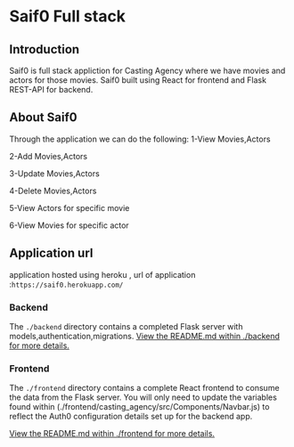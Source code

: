 # Saif0 Full stack

## Introduction 

Saif0 is full stack appliction for Casting Agency where we have movies and actors for those movies.
Saif0 built using React for frontend and Flask REST-API for backend.


## About Saif0

Through the application we can do the following:
1-View Movies,Actors

2-Add Movies,Actors

3-Update Movies,Actors

4-Delete Movies,Actors

5-View Actors for specific movie

6-View Movies for specific actor

## Application url

application hosted using heroku , url of application :`https://saif0.herokuapp.com/
`
### Backend

The `./backend` directory contains a completed Flask server with models,authentication,migrations.
[View the README.md within ./backend for more details.](./backend/README.md)

### Frontend

The `./frontend` directory contains a complete React frontend to consume the data from the Flask server. You will only need to update the variables found within (./frontend/casting_agency/src/Components/Navbar.js) to reflect the Auth0 configuration details set up for the backend app. 

[View the README.md within ./frontend for more details.](./frontend/casting_agency/README.md)
